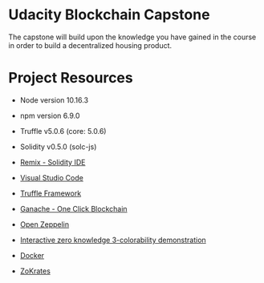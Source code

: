 # Udacity Blockchain Capstone

The capstone will build upon the knowledge you have gained in the course in order to build a decentralized housing product. 

# Project Resources

* Node version 10.16.3
* npm version 6.9.0
* Truffle v5.0.6 (core: 5.0.6)
* Solidity v0.5.0 (solc-js)

* [Remix - Solidity IDE](https://remix.ethereum.org/)
* [Visual Studio Code](https://code.visualstudio.com/)
* [Truffle Framework](https://truffleframework.com/)
* [Ganache - One Click Blockchain](https://truffleframework.com/ganache)
* [Open Zeppelin ](https://openzeppelin.org/)
* [Interactive zero knowledge 3-colorability demonstration](http://web.mit.edu/~ezyang/Public/graph/svg.html)
* [Docker](https://docs.docker.com/install/)
* [ZoKrates](https://github.com/Zokrates/ZoKrates)
